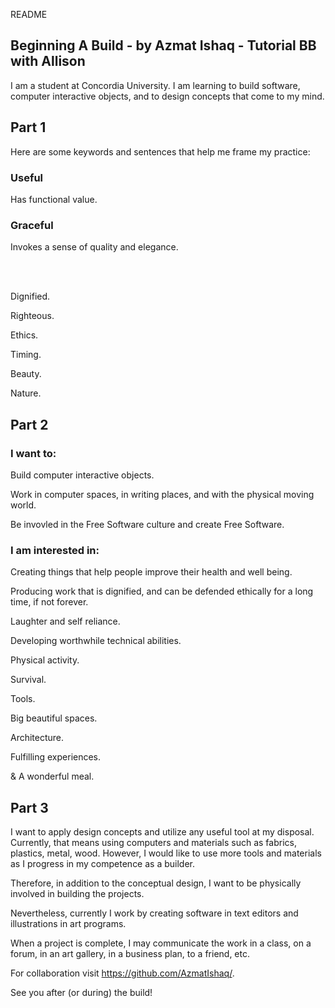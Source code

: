 README

## Beginning A Build - by Azmat Ishaq - Tutorial BB with Allison

I am a student at Concordia University. I am learning to build software, computer interactive objects, and to design concepts that come to my mind.


## Part 1 

Here are some keywords and sentences that help me frame my practice:

### Useful

Has functional value.  

### Graceful

Invokes a sense of quality and elegance.  

</br>
</br>

Dignified.

Righteous.


Ethics.

Timing.


Beauty.

Nature.


## Part 2

### I want to:

Build computer interactive objects. 

Work in computer spaces, in writing places, and with the physical moving world.

Be invovled in the Free Software culture and create Free Software.

### I am interested in:

Creating things that help people improve their health and well being.

Producing work that is dignified, and can be defended ethically for a long time, if not forever.

Laughter and self reliance. 

Developing worthwhile technical abilities.

Physical activity.

Survival.

Tools. 

Big beautiful spaces.

Architecture.

Fulfilling experiences.

& A wonderful meal.


## Part 3


I want to apply design concepts and utilize any useful tool at my disposal. Currently, that means using computers and materials such as fabrics, plastics, metal, wood. However, I would like to use more tools and materials as I progress in my competence as a builder. 

Therefore, in addition to the conceptual design, I want to be physically involved in building the projects.

Nevertheless, currently I work by creating software in text editors and illustrations in art programs. 

When a project is complete, I may communicate the work in a class, on a forum, in an art gallery, in a business plan, to a friend, etc.

For collaboration visit https://github.com/AzmatIshaq/.

See you after (or during) the build! 


